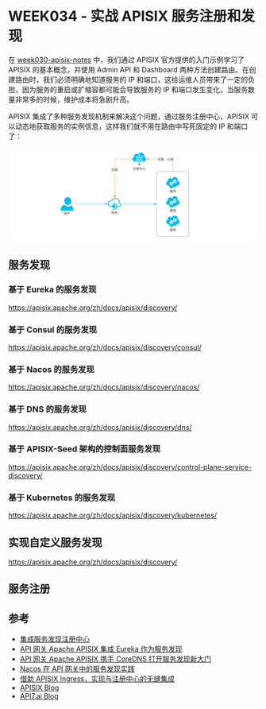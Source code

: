 # WEEK034 - 实战 APISIX 服务注册和发现

在 [week030-apisix-notes](../week030-apisix-notes/README.md) 中，我们通过 APISIX 官方提供的入门示例学习了 APISIX 的基本概念，并使用 Admin API 和 Dashboard 两种方法创建路由。在创建路由时，我们必须明确地知道服务的 IP 和端口，这给运维人员带来了一定的负担，因为服务的重启或扩缩容都可能会导致服务的 IP 和端口发生变化，当服务数量非常多的时候，维护成本将急剧升高。

APISIX 集成了多种服务发现机制来解决这个问题，通过服务注册中心，APISIX 可以动态地获取服务的实例信息，这样我们就不用在路由中写死固定的 IP 和端口了：

![](./images/discovery-cn.png)

## 服务发现

### 基于 Eureka 的服务发现

https://apisix.apache.org/zh/docs/apisix/discovery/

### 基于 Consul 的服务发现

https://apisix.apache.org/zh/docs/apisix/discovery/consul/

### 基于 Nacos 的服务发现

https://apisix.apache.org/zh/docs/apisix/discovery/nacos/

### 基于 DNS 的服务发现

https://apisix.apache.org/zh/docs/apisix/discovery/dns/

### 基于 APISIX-Seed 架构的控制面服务发现

https://apisix.apache.org/zh/docs/apisix/discovery/control-plane-service-discovery/

### 基于 Kubernetes 的服务发现

https://apisix.apache.org/zh/docs/apisix/discovery/kubernetes/

## 实现自定义服务发现

https://apisix.apache.org/zh/docs/apisix/discovery/

## 服务注册

## 参考

* [集成服务发现注册中心](https://apisix.apache.org/zh/docs/apisix/discovery/)
* [API 网关 Apache APISIX 集成 Eureka 作为服务发现](https://www.apiseven.com/blog/apigateway-integration-eureka-service-discovery)
* [API 网关 Apache APISIX 携手 CoreDNS 打开服务发现新大门](https://www.apiseven.com/blog/apisix-uses-coredns-enable-service-discovery)
* [Nacos 在 API 网关中的服务发现实践](https://www.apiseven.com/blog/nacos-api-gateway)
* [借助 APISIX Ingress，实现与注册中心的无缝集成](https://www.apiseven.com/blog/apisix-ingress-integrates-with-service-discovery)
* [APISIX Blog](https://apisix.apache.org/zh/blog/)
* [API7.ai Blog](https://www.apiseven.com/blog)
